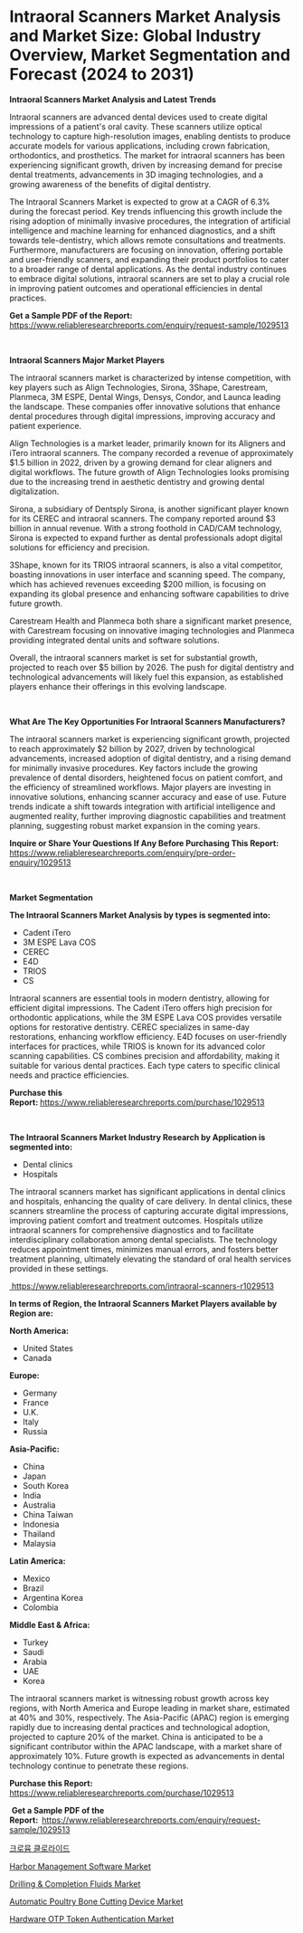 <p><h1>Intraoral Scanners Market Analysis and Market Size: Global Industry Overview, Market Segmentation and Forecast (2024 to 2031)</h1></p><p><strong>Intraoral Scanners Market Analysis and Latest Trends</strong></p>
<p><p>Intraoral scanners are advanced dental devices used to create digital impressions of a patient's oral cavity. These scanners utilize optical technology to capture high-resolution images, enabling dentists to produce accurate models for various applications, including crown fabrication, orthodontics, and prosthetics. The market for intraoral scanners has been experiencing significant growth, driven by increasing demand for precise dental treatments, advancements in 3D imaging technologies, and a growing awareness of the benefits of digital dentistry.</p><p>The Intraoral Scanners Market is expected to grow at a CAGR of 6.3% during the forecast period. Key trends influencing this growth include the rising adoption of minimally invasive procedures, the integration of artificial intelligence and machine learning for enhanced diagnostics, and a shift towards tele-dentistry, which allows remote consultations and treatments. Furthermore, manufacturers are focusing on innovation, offering portable and user-friendly scanners, and expanding their product portfolios to cater to a broader range of dental applications. As the dental industry continues to embrace digital solutions, intraoral scanners are set to play a crucial role in improving patient outcomes and operational efficiencies in dental practices.</p></p>
<p><strong>Get a Sample PDF of the Report:&nbsp;</strong> <a href="https://www.reliableresearchreports.com/enquiry/request-sample/1029513">https://www.reliableresearchreports.com/enquiry/request-sample/1029513</a></p>
<p>&nbsp;</p>
<p><strong>Intraoral Scanners Major Market Players</strong></p>
<p><p>The intraoral scanners market is characterized by intense competition, with key players such as Align Technologies, Sirona, 3Shape, Carestream, Planmeca, 3M ESPE, Dental Wings, Densys, Condor, and Launca leading the landscape. These companies offer innovative solutions that enhance dental procedures through digital impressions, improving accuracy and patient experience.</p><p>Align Technologies is a market leader, primarily known for its Aligners and iTero intraoral scanners. The company recorded a revenue of approximately $1.5 billion in 2022, driven by a growing demand for clear aligners and digital workflows. The future growth of Align Technologies looks promising due to the increasing trend in aesthetic dentistry and growing dental digitalization.</p><p>Sirona, a subsidiary of Dentsply Sirona, is another significant player known for its CEREC and intraoral scanners. The company reported around $3 billion in annual revenue. With a strong foothold in CAD/CAM technology, Sirona is expected to expand further as dental professionals adopt digital solutions for efficiency and precision.</p><p>3Shape, known for its TRIOS intraoral scanners, is also a vital competitor, boasting innovations in user interface and scanning speed. The company, which has achieved revenues exceeding $200 million, is focusing on expanding its global presence and enhancing software capabilities to drive future growth.</p><p>Carestream Health and Planmeca both share a significant market presence, with Carestream focusing on innovative imaging technologies and Planmeca providing integrated dental units and software solutions.</p><p>Overall, the intraoral scanners market is set for substantial growth, projected to reach over $5 billion by 2026. The push for digital dentistry and technological advancements will likely fuel this expansion, as established players enhance their offerings in this evolving landscape.</p></p>
<p>&nbsp;</p>
<p><strong>What Are The Key Opportunities For Intraoral Scanners Manufacturers?</strong></p>
<p><p>The intraoral scanners market is experiencing significant growth, projected to reach approximately $2 billion by 2027, driven by technological advancements, increased adoption of digital dentistry, and a rising demand for minimally invasive procedures. Key factors include the growing prevalence of dental disorders, heightened focus on patient comfort, and the efficiency of streamlined workflows. Major players are investing in innovative solutions, enhancing scanner accuracy and ease of use. Future trends indicate a shift towards integration with artificial intelligence and augmented reality, further improving diagnostic capabilities and treatment planning, suggesting robust market expansion in the coming years.</p></p>
<p><strong>Inquire or Share Your Questions If Any Before Purchasing This Report:</strong> <a href="https://www.reliableresearchreports.com/enquiry/pre-order-enquiry/1029513">https://www.reliableresearchreports.com/enquiry/pre-order-enquiry/1029513</a></p>
<p>&nbsp;</p>
<p><strong>Market Segmentation</strong></p>
<p><strong>The Intraoral Scanners Market Analysis by types is segmented into:</strong></p>
<p><ul><li>Cadent iTero</li><li>3M ESPE Lava COS</li><li>CEREC</li><li>E4D</li><li>TRIOS</li><li>CS</li></ul></p>
<p><p>Intraoral scanners are essential tools in modern dentistry, allowing for efficient digital impressions. The Cadent iTero offers high precision for orthodontic applications, while the 3M ESPE Lava COS provides versatile options for restorative dentistry. CEREC specializes in same-day restorations, enhancing workflow efficiency. E4D focuses on user-friendly interfaces for practices, while TRIOS is known for its advanced color scanning capabilities. CS combines precision and affordability, making it suitable for various dental practices. Each type caters to specific clinical needs and practice efficiencies.</p></p>
<p><strong>Purchase this Report:&nbsp;</strong><a href="https://www.reliableresearchreports.com/purchase/1029513">https://www.reliableresearchreports.com/purchase/1029513</a></p>
<p>&nbsp;</p>
<p><strong>The Intraoral Scanners Market Industry Research by Application is segmented into:</strong></p>
<p><ul><li>Dental clinics</li><li>Hospitals</li></ul></p>
<p><p>The intraoral scanners market has significant applications in dental clinics and hospitals, enhancing the quality of care delivery. In dental clinics, these scanners streamline the process of capturing accurate digital impressions, improving patient comfort and treatment outcomes. Hospitals utilize intraoral scanners for comprehensive diagnostics and to facilitate interdisciplinary collaboration among dental specialists. The technology reduces appointment times, minimizes manual errors, and fosters better treatment planning, ultimately elevating the standard of oral health services provided in these settings.</p></p>
<p><a href="https://www.reliableresearchreports.com/intraoral-scanners-r1029513">&nbsp;https://www.reliableresearchreports.com/intraoral-scanners-r1029513</a></p>
<p><strong>In terms of Region, the Intraoral Scanners Market Players available by Region are:</strong></p>
<p>
    <p> <strong> North America: </strong>
        <ul>
            <li>United States</li>
            <li>Canada</li>
        </ul>
        </p> 
    <p> <strong> Europe: </strong>
        <ul>
            <li>Germany</li>
            <li>France</li>
            <li>U.K.</li>
            <li>Italy</li>
            <li>Russia</li>
        </ul>
        </p> 
    <p> <strong> Asia-Pacific: </strong>
        <ul>
            <li>China</li>
            <li>Japan</li>
            <li>South Korea</li>
            <li>India</li>
            <li>Australia</li>
            <li>China Taiwan</li>
            <li>Indonesia</li>
            <li>Thailand</li>
            <li>Malaysia</li>
        </ul>
        </p> 
    <p> <strong> Latin America: </strong>
        <ul>
            <li>Mexico</li>
            <li>Brazil</li>
            <li>Argentina Korea</li>
            <li>Colombia</li>
        </ul>
        </p> 
    <p> <strong> Middle East & Africa: </strong>
        <ul>
            <li>Turkey</li>
            <li>Saudi</li>
            <li>Arabia</li>
            <li>UAE</li>
            <li>Korea</li>
        </ul>
    </p>
    </p>
<p><p>The intraoral scanners market is witnessing robust growth across key regions, with North America and Europe leading in market share, estimated at 40% and 30%, respectively. The Asia-Pacific (APAC) region is emerging rapidly due to increasing dental practices and technological adoption, projected to capture 20% of the market. China is anticipated to be a significant contributor within the APAC landscape, with a market share of approximately 10%. Future growth is expected as advancements in dental technology continue to penetrate these regions.</p></p>
<p><strong>Purchase this Report: </strong><a href="https://www.reliableresearchreports.com/purchase/1029513">https://www.reliableresearchreports.com/purchase/1029513</a></p>
<p>&nbsp;<strong>Get a Sample PDF of the Report:&nbsp;&nbsp;</strong><a href="https://www.reliableresearchreports.com/enquiry/request-sample/1029513">https://www.reliableresearchreports.com/enquiry/request-sample/1029513</a></p>
<p><strong></strong></p>
<p><p><a href="https://medium.com/@wallacbahrtyinger567686/%EC%84%B1%EA%B3%B5%EC%9D%84-%EC%9C%84%ED%95%9C-%EC%A0%84%EB%9E%B5%EC%A0%81-%EB%A1%9C%EB%93%9C%EB%A7%B5-%EA%B8%80%EB%A1%9C%EB%B2%8C-%ED%81%AC%EB%A1%AC%EC%97%BC%ED%99%94%EB%AC%BC-%EC%8B%9C%EC%9E%A5-%EB%B6%84%EC%84%9D-2024-2031-cd396dd46d9d">크로뮴 클로라이드</a></p><p><a href="https://www.linkedin.com/pulse/global-harbor-management-software-industry-types-applications-zy3ec?trackingId=8Aixc0KqTFSJIKs8S8dJvA%3D%3D">Harbor Management Software Market</a></p><p><a href="https://github.com/WillieWoodard/Market-Research-Report-List-6/blob/main/drilling-completion-fluids-market.md">Drilling & Completion Fluids Market</a></p><p><a href="https://medium.com/@tyhd5df/navigating-the-global-automatic-poultry-bone-cutting-device-market-from-trends-to-strategy-for-80c4457260e4">Automatic Poultry Bone Cutting Device Market</a></p><p><a href="https://www.linkedin.com/pulse/hardware-otp-token-authentication-market-global-regional-ivnkc?trackingId=Odk3lCPfRRu8jsBVIsOqow%3D%3D">Hardware OTP Token Authentication Market</a></p></p>